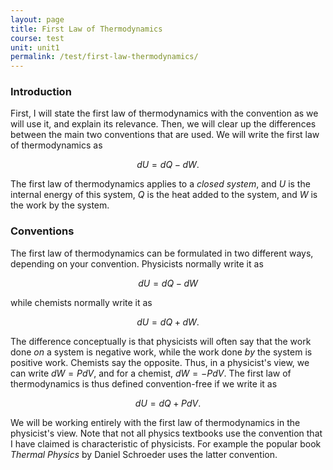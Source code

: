 ```yaml
---
layout: page
title: First Law of Thermodynamics
course: test
unit: unit1
permalink: /test/first-law-thermodynamics/
---
```


### Introduction
First, I will state the first law of thermodynamics with the convention as we will use it, and explain its relevance. Then, we will clear up the differences between the main two conventions that are used. We will write the first law of thermodynamics as 

$$dU = dQ - dW.$$

The first law of thermodynamics applies to a *closed system*, and $U$ is the internal energy of this system, $Q$ is the heat added to the system, and $W$ is the work by the system. 

### Conventions
The first law of thermodynamics can be formulated in two different ways, depending on your convention. Physicists normally write it as 

$$dU = dQ - dW$$

while chemists normally write it as 

$$dU = dQ + dW.$$

The difference conceptually is that physicists will often say that the work done *on* a system is negative work, while the work done *by* the system is positive work. Chemists say the opposite. Thus, in a physicist's view, we can write $dW = P dV$, and for a chemist, $dW = -P dV$. The first law of thermodynamics is thus defined convention-free if we write it as 

$$dU = dQ + P dV.$$

We will be working entirely with the first law of thermodynamics in the physicist's view. Note that not all physics textbooks use the convention that I have claimed is characteristic of physicists. For example the popular book *Thermal Physics* by Daniel Schroeder uses the latter convention. 

